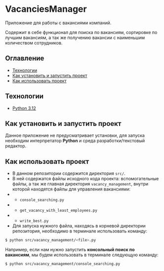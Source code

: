 # VacanciesManager
Приложение для работы с вакансиями компаний.

Содержит в себе функционал для поиска по вакансиям, сортировке по лучшим вакансиям, а так же получению вакансии с наименьшим количеством сотрудников.


## Оглавление
- [Технологии](#технологии)
- [Как установить и запустить проект](#как-установить-и-запустить-проект)
- [Как использовать проект](#как-использовать-проект)


## Технологии
- [Python 3.12](https://docs.python.org/3.12/)


## Как установить и запустить проект
Данное приложение не предусматривает установки, для запуска необходим интерпретатор **Python** и среда разработки/текстовый редактор.


## Как использовать проект
- В данном репозитории содержится директория `src/`. 
- В ней содержатся файлы исходного кода проекта: вспомогательные файлы, а так же главная директория `vacancy_management`, внутри которой находятся файлы для управления вакансиями:
- - `console_searching.py`
- - `get_vacancy_with_least_employees.py`
- - `write_best.py`
- Для запуска нужного файла, находясь в корневой директории репозитория, необходимо в терминале использовать команду:

```bash
$ python src/vacancy_management/<file>.py
```

Например, если нам нужно запустить **консольный поиск по вакансиям**, мы будем использовать в терминале следующую команду:

```bash
$ python src/vacancy_management/console_searching.py
```